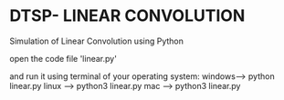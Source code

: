 # DTSP- LINEAR CONVOLUTION

Simulation of Linear Convolution using Python

open the code file 'linear.py'

and run it using terminal of your operating system:
 windows--> python linear.py
 linux --> python3 linear.py
 mac -->  python3 linear.py
